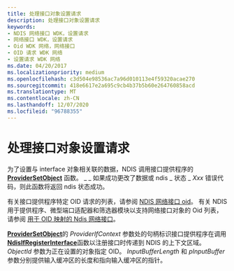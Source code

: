 ```yaml
---
title: 处理接口对象设置请求
description: 处理接口对象设置请求
keywords:
- NDIS 网络接口 WDK，设置请求
- 网络接口 WDK，设置请求
- Oid WDK 网络，网络接口
- OID 请求 WDK 网络
- 设置请求 WDK 网络
ms.date: 04/20/2017
ms.localizationpriority: medium
ms.openlocfilehash: c3d504e98536ac7a96d010113e4f59320acae270
ms.sourcegitcommit: 418e6617e2a695c9cb4b37b5b60e264760858acd
ms.translationtype: MT
ms.contentlocale: zh-CN
ms.lasthandoff: 12/07/2020
ms.locfileid: "96788355"
---
```

# <a name="handling-an-interface-object-set-request"></a>处理接口对象设置请求


为了设置与 interface 对象相关联的数据，NDIS 调用接口提供程序的 [**ProviderSetObject**](/windows-hardware/drivers/ddi/ndis/nc-ndis-if_set_object) 函数。 \_ \_ 如果成功更改了数据或 ndis \_ 状态 \_ *Xxx* 错误代码，则此函数将返回 ndis 状态成功。

有关接口提供程序特定 OID 请求的列表，请参阅 [NDIS 网络接口 oid](./ndis-network-interface-oids.md)。 有关 NDIS 用于提供程序、微型端口适配器和筛选器模块以支持网络接口对象的 Oid 列表，请参阅 [用于 OID 映射的 Ndis 网络接口](mapping-of-ndis-network-interfaces-to-ndis-oids.md)。

[**ProviderSetObject**](/windows-hardware/drivers/ddi/ndis/nc-ndis-if_set_object)的 *ProviderIfContext* 参数处的句柄标识接口提供程序在调用 [**NdisIfRegisterInterface**](/windows-hardware/drivers/ddi/ndis/nf-ndis-ndisifregisterinterface)函数以注册接口时传递到 NDIS 的上下文区域。 *ObjectId* 参数为正在设置的对象指定 OID。 *InputBufferLength* 和 *pInputBuffer* 参数分别提供输入缓冲区的长度和指向输入缓冲区的指针。

 

